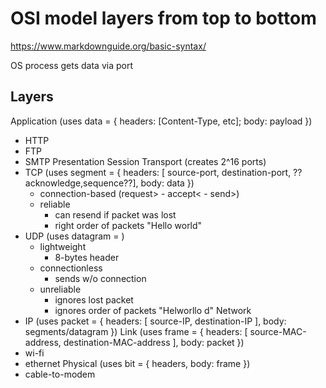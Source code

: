 # OSI model layers from top to bottom

<https://www.markdownguide.org/basic-syntax/>

OS process gets data via port

## Layers
Application (uses data = { headers: [Content-Type, etc]; body: payload })
- HTTP
- FTP
- SMTP
Presentation
Session
Transport (creates 2^16 ports)
- TCP   (uses segment = { headers: [ source-port, destination-port, ??acknowledge,sequence??], body: data })
    - connection-based (request> - accept< - send>)
    - reliable
        - can resend if packet was lost
        - right order of packets       "Hello world"
- UDP   (uses datagram = )
    - lightweight 
        - 8-bytes header
    - connectionless 
        - sends w/o connection 
    - unreliable
        - ignores lost packet
        - ignores order of packets       "Helworllo d"
Network
- IP   (uses packet = { headers: [ source-IP, destination-IP ], body: segments/datagram })
Link   (uses frame = { headers: [ source-MAC-address, destination-MAC-address ], body: packet })    
- wi-fi
- ethernet
Physical   (uses bit = { headers, body: frame })    
- cable-to-modem